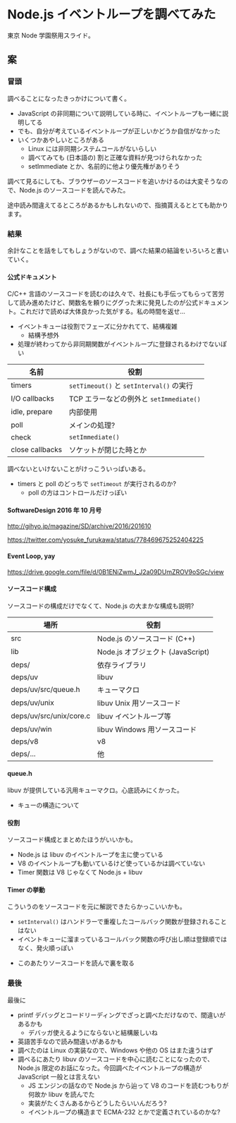 # Node.js イベントループを調べてみた
東京 Node 学園祭用スライド。


## 案
### 冒頭
調べることになったきっかけについて書く。

* JavaScript の非同期について説明している時に、イベントループも一緒に説明してる
* でも、自分が考えているイベントループが正しいかどうか自信がなかった
* いくつかあやしいところがある
  - Linux には非同期システムコールがないらしい
  - 調べてみても (日本語の) 割と正確な資料が見つけられなかった
  - setImmediate とか、名前的に他より優先権がありそう

調べて見るにしても、ブラウザーのソースコードを追いかけるのは大変そうなので、Node.js のソースコードを読んでみた。

途中読み間違えてるところがあるかもしれないので、指摘貰えるととても助かります。


### 結果
余計なことを話をしてもしょうがないので、調べた結果の結論をいろいろと書いていく。


#### 公式ドキュメント
C/C++ 言語のソースコードを読むのは久々で、社長にも手伝ってもらって苦労して読み進めたけど、関数名を頼りにググった末に発見したのが公式ドキュメント。これだけで読めば大体良かった気がする。私の時間を返せ...

* イベントキューは役割でフェーズに分かれてて、結構複雑
  - 結構予想外
* 処理が終わってから非同期関数がイベントループに登録されるわけでないぽい

| 名前 | 役割
| ---- | ----
| timers | `setTimeout()` と `setInterval()` の実行
| I/O callbacks | TCP エラーなどの例外と `setImmediate()`
| idle, prepare | 内部使用
| poll | メインの処理?
| check | `setImmediate()`
| close callbacks | ソケットが閉じた時とか

調べないといけないことがけっこういっぱいある。

* timers と poll のどっちで `setTimeout` が実行されるのか?
  - poll の方はコントロールだけっぽい


#### SoftwareDesign 2016 年 10 月号
http://gihyo.jp/magazine/SD/archive/2016/201610

https://twitter.com/yosuke_furukawa/status/778469675252404225

#### Event Loop, yay
https://drive.google.com/file/d/0B1ENiZwmJ_J2a09DUmZROV9oSGc/view


#### ソースコード構成
ソースコードの構成だけでなくて、Node.js の大まかな構成も説明?

| 場所 | 役割
| ---- | ----
| src | Node.js のソースコード (C++)
| lib | Node.js オブジェクト (JavaScript)
| deps/ | 依存ライブラリ
| deps/uv | libuv
| deps/uv/src/queue.h | キューマクロ
| deps/uv/unix | libuv Unix 用ソースコード
| deps/uv/src/unix/core.c | libuv イベントループ等
| deps/uv/win | libuv Windows 用ソースコード
| deps/v8 | v8
| deps/... | 他


#### queue.h
libuv が提供している汎用キューマクロ。心底読みにくかった。

* キューの構造について

#### 役割
ソースコード構成とまとめたほうがいいかも。

* Node.js は libuv のイベントループを主に使っている
* V8 のイベントループも動いているけど使っているかは調べていない
* Timer 関数は V8 じゃなくて Node.js + libuv


#### Timer の挙動
こういうのをソースコードを元に解説できたらかっこいいかも。

* `setInterval()` はハンドラーで重複したコールバック関数が登録されることはない
* イベントキューに溜まっているコールバック関数の呼び出し順は登録順ではなく、発火順っぽい
- このあたりソースコードを読んで裏を取る


### 最後
最後に

* printf デバッグとコードリーディングでざっと調べただけなので、間違いがあるかも
  - デバッガ使えるようにならないと結構厳しいね
* 英語苦手なので読み間違いがあるかも
* 調べたのは Linux の実装なので、Windows や他の OS はまた違うはず
* 調べるにあたり libuv のソースコードを中心に読むことになったので、Node.js 限定のお話になった。今回調べたイベントループの構造が JavaScript 一般とは言えない
  - JS エンジンの話なので Node.js から辿って V8 のコードを読むつもりが何故か libuv を読んでた
  - 実装がたくさんあるからどうしたらいいんだろう?
  - イベントループの構造まで ECMA-232 とかで定義されているのかな?
